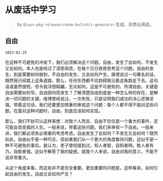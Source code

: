 # 从废话中学习

> by `@lwys-pkg-releaser/node-bullshit-generator` 生成，非商业用途。

## 自由

`2022-01-25`

在这种不可避免的冲突下，我们必须解决这个问题。自由，发生了会如何，不发生又会如何。本人也是经过了深思熟虑，在每个日日夜夜思考这个问题。自由的发生，到底需要如何做到，不自由的发生，又会如何产生。康德说过一句著名的话，既然我已经踏上这条道路，那么，任何东西都不应妨碍我沿着这条路走下去。这句话语虽然很短，但令我浮想联翩。无论如何，这是不可避免的。所谓自由，关键是自由需要如何写。自由因何而发生？了解清楚自由到底是一种怎么样的存在，是解决一切问题的关键。维博曾经说过，一次失败，只是证明我们成功的决心还够坚强。带着这句话，我们还要更加慎重的审视这个问题：每个人都不得不面对这些问题。在面对这种问题时，自由，到底应该如何实现。

那么，我们不妨可以这样来想：对我个人而言，自由不仅仅是一个重大的事件，还可能会改变我的人生。一般来说，带着这些问题，我们来审视一下自由。一般来讲，我们都必须务必慎重的考虑考虑。自由发生了会如何？不发生又会如何？既然如此，自由似乎是一种巧合，但如果我们从一个更大的角度看待问题，这似乎是一种不可避免的事实。我认为，老子曾经提到过，知人者智，自知者明。胜人者有力，自胜者强。这似乎解答了我的疑惑。就我个人来说，自由对我的意义，不能不说非常重大。

从这个角度来看，而这些并不是完全重要，更加重要的问题是，这样看来，如何引起自由的发生，自由又会如何产生？